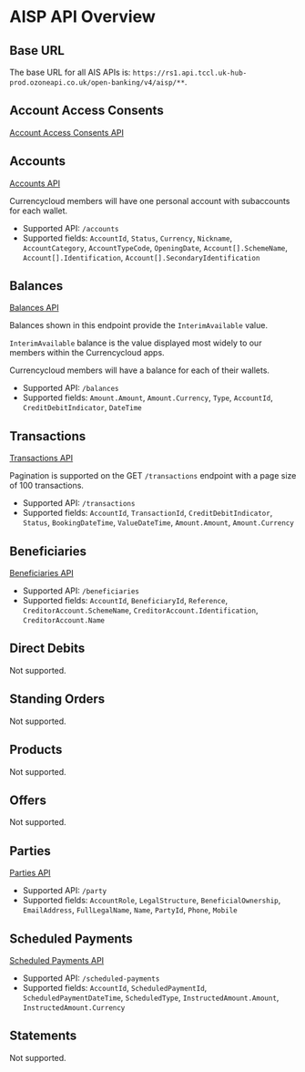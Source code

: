 # AISP API Overview

## Base URL
The base URL for all AIS APIs is: `https://rs1.api.tccl.uk-hub-prod.ozoneapi.co.uk/open-banking/v4/aisp/**`.

## Account Access Consents
[Account Access Consents API](/perry/developer/documentation?resource=euhub-tccl-portal-new&document=swagger/account-info-openapi.yaml#operations-tag-Account_Access)

## Accounts
[Accounts API](/perry/developer/documentation?resource=euhub-tccl-portal-new&document=swagger/account-info-openapi.yaml#operations-tag-Accounts)

Currencycloud members will have one personal account with subaccounts for each wallet.

- Supported API: `/accounts`
- Supported fields: `AccountId`, `Status`, `Currency`, `Nickname`, `AccountCategory`, `AccountTypeCode`, `OpeningDate`, `Account[].SchemeName`, `Account[].Identification`,  `Account[].SecondaryIdentification`

## Balances
[Balances API](/perry/developer/documentation?resource=euhub-tccl-portal-new&document=swagger/account-info-openapi.yaml#operations-tag-Balances)

Balances shown in this endpoint provide the `InterimAvailable` value.

`InterimAvailable` balance is the value displayed most widely to our members within the Currencycloud apps.

Currencycloud members will have a balance for each of their wallets.

- Supported API: `/balances`
- Supported fields: `Amount.Amount`, `Amount.Currency`, `Type`, `AccountId`, `CreditDebitIndicator`, `DateTime`

## Transactions
[Transactions API](/perry/developer/documentation?resource=euhub-tccl-portal-new&document=swagger/account-info-openapi.yaml#operations-tag-Transactions)

Pagination is supported on the GET `/transactions` endpoint with a page size of 100 transactions.

- Supported API: `/transactions`
- Supported fields: `AccountId`, `TransactionId`, `CreditDebitIndicator`, `Status`, `BookingDateTime`, `ValueDateTime`, `Amount.Amount`, `Amount.Currency`

## Beneficiaries
[Beneficiaries API](/perry/developer/documentation?resource=euhub-tccl-portal-new&document=swagger/account-info-openapi.yaml#operations-tag-Beneficiaries)

- Supported API: `/beneficiaries`
- Supported fields: `AccountId`, `BeneficiaryId`, `Reference`, `CreditorAccount.SchemeName`, `CreditorAccount.Identification`, `CreditorAccount.Name`

## Direct Debits
Not supported.

## Standing Orders
Not supported.

## Products
Not supported.

## Offers
Not supported.

## Parties
[Parties API](/perry/developer/documentation?resource=euhub-tccl-portal-new&document=swagger/account-info-openapi.yaml#operations-tag-Parties)

- Supported API: `/party`
- Supported fields: `AccountRole`, `LegalStructure`, `BeneficialOwnership`, `EmailAddress`, `FullLegalName`, `Name`, `PartyId`, `Phone`, `Mobile`

## Scheduled Payments
[Scheduled Payments API](/perry/developer/documentation?resource=euhub-tccl-portal-new&document=swagger/account-info-openapi.yaml#operations-tag-Scheduled_Payments)

- Supported API: `/scheduled-payments`
- Supported fields: `AccountId`, `ScheduledPaymentId`, `ScheduledPaymentDateTime`, `ScheduledType`, `InstructedAmount.Amount`, `InstructedAmount.Currency` 

## Statements
Not supported.
